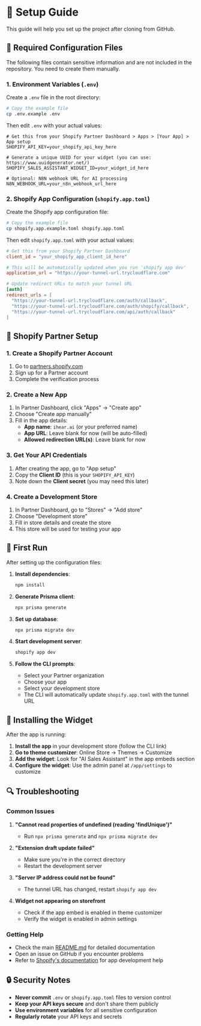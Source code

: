 # 🔧 Setup Guide

This guide will help you set up the project after cloning from GitHub.

## 🔐 Required Configuration Files

The following files contain sensitive information and are not included in the repository. You need to create them manually.

### 1. Environment Variables (`.env`)

Create a `.env` file in the root directory:

```bash
# Copy the example file
cp .env.example .env
```

Then edit `.env` with your actual values:

```env
# Get this from your Shopify Partner Dashboard > Apps > [Your App] > App setup
SHOPIFY_API_KEY=your_shopify_api_key_here

# Generate a unique UUID for your widget (you can use: https://www.uuidgenerator.net/)
SHOPIFY_SALES_ASSISTANT_WIDGET_ID=your_widget_id_here

# Optional: N8N webhook URL for AI processing
N8N_WEBHOOK_URL=your_n8n_webhook_url_here
```

### 2. Shopify App Configuration (`shopify.app.toml`)

Create the Shopify app configuration file:

```bash
# Copy the example file
cp shopify.app.example.toml shopify.app.toml
```

Then edit `shopify.app.toml` with your actual values:

```toml
# Get this from your Shopify Partner Dashboard
client_id = "your_shopify_app_client_id_here"

# This will be automatically updated when you run 'shopify app dev'
application_url = "https://your-tunnel-url.trycloudflare.com"

# Update redirect URLs to match your tunnel URL
[auth]
redirect_urls = [
  "https://your-tunnel-url.trycloudflare.com/auth/callback",
  "https://your-tunnel-url.trycloudflare.com/auth/shopify/callback",
  "https://your-tunnel-url.trycloudflare.com/api/auth/callback"
]
```

## 🏪 Shopify Partner Setup

### 1. Create a Shopify Partner Account

1. Go to [partners.shopify.com](https://partners.shopify.com)
2. Sign up for a Partner account
3. Complete the verification process

### 2. Create a New App

1. In Partner Dashboard, click "Apps" → "Create app"
2. Choose "Create app manually"
3. Fill in the app details:
   - **App name**: `ihear.ai` (or your preferred name)
   - **App URL**: Leave blank for now (will be auto-filled)
   - **Allowed redirection URL(s)**: Leave blank for now

### 3. Get Your API Credentials

1. After creating the app, go to "App setup"
2. Copy the **Client ID** (this is your `SHOPIFY_API_KEY`)
3. Note down the **Client secret** (you may need this later)

### 4. Create a Development Store

1. In Partner Dashboard, go to "Stores" → "Add store"
2. Choose "Development store"
3. Fill in store details and create the store
4. This store will be used for testing your app

## 🚀 First Run

After setting up the configuration files:

1. **Install dependencies**:
   ```bash
   npm install
   ```

2. **Generate Prisma client**:
   ```bash
   npx prisma generate
   ```

3. **Set up database**:
   ```bash
   npx prisma migrate dev
   ```

4. **Start development server**:
   ```bash
   shopify app dev
   ```

5. **Follow the CLI prompts**:
   - Select your Partner organization
   - Choose your app
   - Select your development store
   - The CLI will automatically update `shopify.app.toml` with the tunnel URL

## 🎨 Installing the Widget

After the app is running:

1. **Install the app** in your development store (follow the CLI link)
2. **Go to theme customizer**: Online Store → Themes → Customize
3. **Add the widget**: Look for "AI Sales Assistant" in the app embeds section
4. **Configure the widget**: Use the admin panel at `/app/settings` to customize

## 🔍 Troubleshooting

### Common Issues

1. **"Cannot read properties of undefined (reading 'findUnique')"**
   - Run `npx prisma generate` and `npx prisma migrate dev`

2. **"Extension draft update failed"**
   - Make sure you're in the correct directory
   - Restart the development server

3. **"Server IP address could not be found"**
   - The tunnel URL has changed, restart `shopify app dev`

4. **Widget not appearing on storefront**
   - Check if the app embed is enabled in theme customizer
   - Verify the widget is enabled in admin settings

### Getting Help

- Check the main [README.md](README.md) for detailed documentation
- Open an issue on GitHub if you encounter problems
- Refer to [Shopify's documentation](https://shopify.dev/docs/apps) for app development help

## 🔒 Security Notes

- **Never commit** `.env` or `shopify.app.toml` files to version control
- **Keep your API keys secure** and don't share them publicly
- **Use environment variables** for all sensitive configuration
- **Regularly rotate** your API keys and secrets 